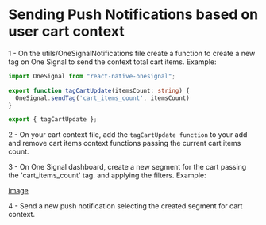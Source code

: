# Sending Push Notifications based on user cart context

1 - On the utils/OneSignalNotifications file create a function to create a new tag on One Signal to send the context total cart items. Example:

```typescript
import OneSignal from "react-native-onesignal";

export function tagCartUpdate(itemsCount: string) {
  OneSignal.sendTag('cart_items_count', itemsCount)
}

export { tagCartUpdate };
```

2 - On your cart context file, add the `tagCartUpdate function` to your add and remove cart items context functions passing the current cart items count.

3 - On One Signal dashboard, create a new segment for the cart passing the 'cart_items_count' tag. and applying the filters. Example:

[image](https://i.ibb.co/crQ58xx/Screenshot-2023-11-04-at-09-15-47.png)

4 - Send a new push notification selecting the created segment for cart context.

